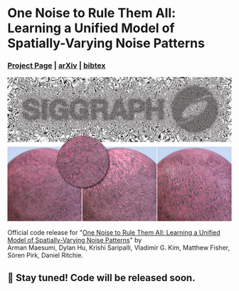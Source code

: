 # One Noise to Rule Them All:<br>Learning a Unified Model of Spatially-Varying Noise Patterns

### [Project Page](https://armanmaesumi.github.io/onenoise/) | [arXiv](https://arxiv.org/abs/2404.16292) | [bibtex](https://armanmaesumi.github.io/onenoise/resources/bibtex.txt)

![](./imgs/teaser.jpg)

Official code release for "[One Noise to Rule Them All: Learning a Unified Model of Spatially-Varying Noise Patterns](https://armanmaesumi.github.io/onenoise/)" by 	
Arman Maesumi, Dylan Hu, Krishi Saripalli, Vladimir G. Kim, Matthew Fisher, Sören Pirk, Daniel Ritchie.

## 🌟 Stay tuned! Code will be released soon.